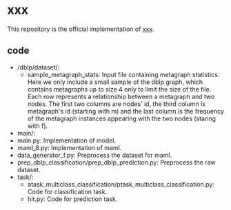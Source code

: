 # xxx

This repository is the official implementation of [xxx](https://xxx). 

## code
- /dblp/dataset/:
    - sample_metagraph_stats: Input file containing metagraph statistics. Here we only include a small sample of the dblp graph, which contains metagraphs up to size 4 only to limit the size of the file. Each row represents a relationship between a metagraph and two nodes. The first two columns are nodes' id, the third column is metagraph's id (starting with m) and the last column is the frequency of the metagraph instances appearing with the two nodes (staring with f).
- main/:
- main.py: Implementation of model.
- maml_8.py: Implementation of maml.
- data_generator_f.py: Preprocess the dataset for maml.
- prep_dblp_classification/prep_dblp_prediction.py: Preprocess the raw dataset.
- task/:
	- atask_multiclass_classification/ptask_multiclass_classification.py: Code for classification task.
  - hit.py: Code for prediction task.

